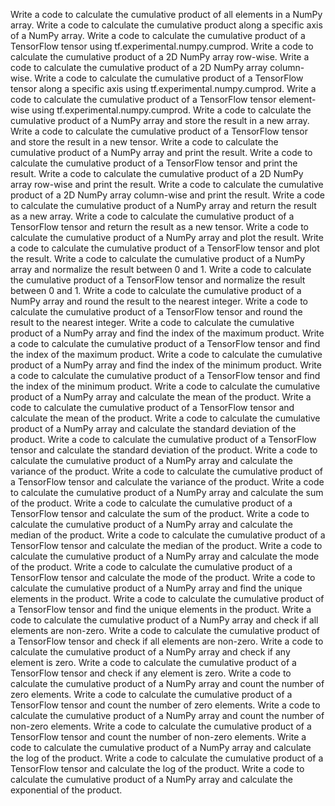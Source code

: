 Write a code to calculate the cumulative product of all elements in a NumPy array.
Write a code to calculate the cumulative product along a specific axis of a NumPy array.
Write a code to calculate the cumulative product of a TensorFlow tensor using tf.experimental.numpy.cumprod.
Write a code to calculate the cumulative product of a 2D NumPy array row-wise.
Write a code to calculate the cumulative product of a 2D NumPy array column-wise.
Write a code to calculate the cumulative product of a TensorFlow tensor along a specific axis using tf.experimental.numpy.cumprod.
Write a code to calculate the cumulative product of a TensorFlow tensor element-wise using tf.experimental.numpy.cumprod.
Write a code to calculate the cumulative product of a NumPy array and store the result in a new array.
Write a code to calculate the cumulative product of a TensorFlow tensor and store the result in a new tensor.
Write a code to calculate the cumulative product of a NumPy array and print the result.
Write a code to calculate the cumulative product of a TensorFlow tensor and print the result.
Write a code to calculate the cumulative product of a 2D NumPy array row-wise and print the result.
Write a code to calculate the cumulative product of a 2D NumPy array column-wise and print the result.
Write a code to calculate the cumulative product of a NumPy array and return the result as a new array.
Write a code to calculate the cumulative product of a TensorFlow tensor and return the result as a new tensor.
Write a code to calculate the cumulative product of a NumPy array and plot the result.
Write a code to calculate the cumulative product of a TensorFlow tensor and plot the result.
Write a code to calculate the cumulative product of a NumPy array and normalize the result between 0 and 1.
Write a code to calculate the cumulative product of a TensorFlow tensor and normalize the result between 0 and 1.
Write a code to calculate the cumulative product of a NumPy array and round the result to the nearest integer.
Write a code to calculate the cumulative product of a TensorFlow tensor and round the result to the nearest integer.
Write a code to calculate the cumulative product of a NumPy array and find the index of the maximum product.
Write a code to calculate the cumulative product of a TensorFlow tensor and find the index of the maximum product.
Write a code to calculate the cumulative product of a NumPy array and find the index of the minimum product.
Write a code to calculate the cumulative product of a TensorFlow tensor and find the index of the minimum product.
Write a code to calculate the cumulative product of a NumPy array and calculate the mean of the product.
Write a code to calculate the cumulative product of a TensorFlow tensor and calculate the mean of the product.
Write a code to calculate the cumulative product of a NumPy array and calculate the standard deviation of the product.
Write a code to calculate the cumulative product of a TensorFlow tensor and calculate the standard deviation of the product.
Write a code to calculate the cumulative product of a NumPy array and calculate the variance of the product.
Write a code to calculate the cumulative product of a TensorFlow tensor and calculate the variance of the product.
Write a code to calculate the cumulative product of a NumPy array and calculate the sum of the product.
Write a code to calculate the cumulative product of a TensorFlow tensor and calculate the sum of the product.
Write a code to calculate the cumulative product of a NumPy array and calculate the median of the product.
Write a code to calculate the cumulative product of a TensorFlow tensor and calculate the median of the product.
Write a code to calculate the cumulative product of a NumPy array and calculate the mode of the product.
Write a code to calculate the cumulative product of a TensorFlow tensor and calculate the mode of the product.
Write a code to calculate the cumulative product of a NumPy array and find the unique elements in the product.
Write a code to calculate the cumulative product of a TensorFlow tensor and find the unique elements in the product.
Write a code to calculate the cumulative product of a NumPy array and check if all elements are non-zero.
Write a code to calculate the cumulative product of a TensorFlow tensor and check if all elements are non-zero.
Write a code to calculate the cumulative product of a NumPy array and check if any element is zero.
Write a code to calculate the cumulative product of a TensorFlow tensor and check if any element is zero.
Write a code to calculate the cumulative product of a NumPy array and count the number of zero elements.
Write a code to calculate the cumulative product of a TensorFlow tensor and count the number of zero elements.
Write a code to calculate the cumulative product of a NumPy array and count the number of non-zero elements.
Write a code to calculate the cumulative product of a TensorFlow tensor and count the number of non-zero elements.
Write a code to calculate the cumulative product of a NumPy array and calculate the log of the product.
Write a code to calculate the cumulative product of a TensorFlow tensor and calculate the log of the product.
Write a code to calculate the cumulative product of a NumPy array and calculate the exponential of the product.